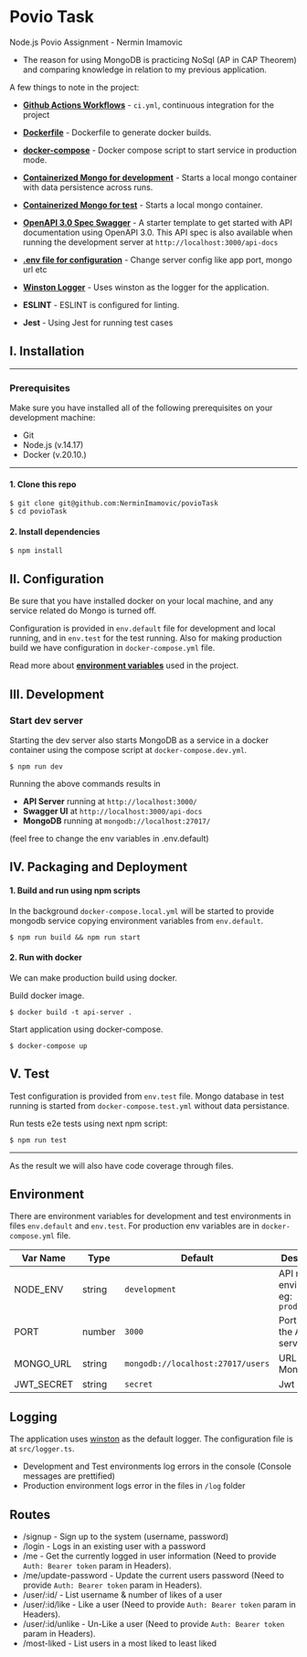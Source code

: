 # Povio Task

Node.js Povio Assignment - Nermin Imamovic

* The reason for using MongoDB is practicing NoSql (AP in CAP Theorem) and comparing knowledge in relation to my previous application.

A few things to note in the project:
* **[Github Actions Workflows](https://github.com/NerminImamovic/povioTask/tree/master/.github/workflows)** -
`ci.yml`, continuous integration for the project 

* **[Dockerfile](https://github.com/NerminImamovic/povioTask/blob/master/Dockerfile)** - Dockerfile to generate docker builds.

* **[docker-compose](https://github.com/NerminImamovic/povioTask/blob/master/docker-compose.yml)** - Docker compose script to start service in production mode.

* **[Containerized Mongo for development](#iii-development)** - Starts a local mongo container with data persistence across runs.

* **[Containerized Mongo for test](#v-test)** - Starts a local mongo container.

* **[OpenAPI 3.0 Spec Swagger](https://github.com/NerminImamovic/povioTask/blob/master/swagger.json)** - A starter template to get started with API documentation using OpenAPI 3.0. This API spec is also available when running the development server at `http://localhost:3000/api-docs`

* **[.env file for configuration](#environment)** - Change server config like app port, mongo url etc
* **[Winston Logger](#logging)** - Uses winston as the logger for the application.

* **ESLINT** - ESLINT is configured for linting.
* **Jest** - Using Jest for running test cases

## I. Installation

---

### Prerequisites
Make sure you have installed all of the following prerequisites on your development machine:
* Git
* Node.js (v.14.17)
* Docker (v.20.10.)

---

#### 1. Clone this repo

```
$ git clone git@github.com:NerminImamovic/povioTask
$ cd povioTask
```

#### 2. Install dependencies

```
$ npm install
```

## II. Configuration

Be sure that you have installed docker on your local machine, and any service related do Mongo is turned off. 

Configuration is provided in `env.default` file for development and local running, and in `env.test` for the test running. Also for making production build we have configuration in `docker-compose.yml` file.

Read more about **[environment variables](#environment)** used in the project.

## III. Development

### Start dev server
Starting the dev server also starts MongoDB as a service in a docker container using the compose script at `docker-compose.dev.yml`.

```
$ npm run dev
```
Running the above commands results in 
* **API Server** running at `http://localhost:3000/`
* **Swagger UI** at `http://localhost:3000/api-docs`
* **MongoDB** running at `mongodb://localhost:27017/`

(feel free to change the env variables in .env.default)

## IV. Packaging and Deployment

#### 1. Build and run using npm scripts 

In the background `docker-compose.local.yml` will be started to provide mongodb service copying environment variables from `env.default`.

```
$ npm run build && npm run start
```

#### 2. Run with docker

We can make production build using docker.

Build docker image.

```
$ docker build -t api-server .
```

Start application using docker-compose.

```
$ docker-compose up
```

## V. Test

Test configuration is provided from `env.test` file. Mongo database in test running is started from `docker-compose.test.yml` without data persistance.

Run tests e2e tests using next npm script:

```
$ npm run test
```

---

As the result we will also have code coverage through files.

## Environment
There are environment variables for development and test environments in files `env.default` and `env.test`. For production env variables are in `docker-compose.yml` file.

| Var Name  | Type  | Default | Description  |
|---|---|---|---|
| NODE_ENV  | string  | `development` |API runtime environment. eg: `production`  |
|  PORT | number  | `3000` | Port to run the API server on |
|  MONGO_URL | string  | `mongodb://localhost:27017/users` | URL for MongoDB |
|  JWT_SECRET | string  | `secret` | Jwt Secret |


## Logging
The application uses [winston](https://github.com/winstonjs/winston) as the default logger. The configuration file is at `src/logger.ts`.

* Development and Test environments log errors in the console (Console messages are prettified)
* Production environment logs error in the files in `/log` folder

## Routes

* /signup - Sign up to the system (username, password)
* /login - Logs in an existing user with a password
* /me - Get the currently logged in user information (Need to provide `Auth: Bearer token` param in Headers).
* /me/update-password - Update the current users password (Need to provide `Auth: Bearer token` param in Headers).
* /user/:id/ - List username & number of likes of a user
* /user/:id/like - Like a user (Need to provide `Auth: Bearer token` param in Headers).
* /user/:id/unlike - Un-Like a user (Need to provide `Auth: Bearer token` param in Headers).
* /most-liked - List users in a most liked to least liked
